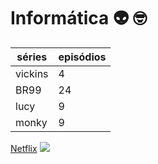 # Informática :alien: :nerd_face:

|séries| episódios|
|---| ---|
|vickins| 4 |
|BR99| 24|
|lucy| 9|
|monky| 9|

[Netflix](https://www.netflix.com/br)
![](https://about.netflix.com/images/meta/netflix-symbol-black.png)
